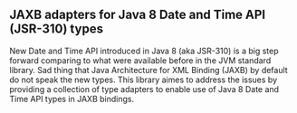 JAXB adapters for Java 8 Date and Time API (JSR-310) types
---------

New Date and Time API introduced in Java 8 (aka JSR-310) is a big step forward comparing to what were available before in the JVM standard library. Sad thing that Java Architecture for XML Binding (JAXB) by default do not speak the new types. This library aimes to address the issues by providing a collection of type adapters to enable use of Java 8 Date and Time API types in JAXB bindings.
